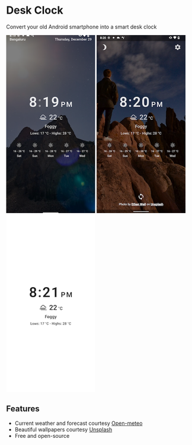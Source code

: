 # Desk Clock

Convert your old Android smartphone into a smart desk clock

![Screenshot_1](ghub/screen1.png)
![Screenshot_2](ghub/screen2.png)
![Screenshot_3](ghub/screen3.png)


## Features

- Current weather and forecast courtesy [Open-meteo](https://open-meteo.com/en)
- Beautiful wallpapers courtesy [Unsplash](https://unsplash.com)
- Free and open-source

